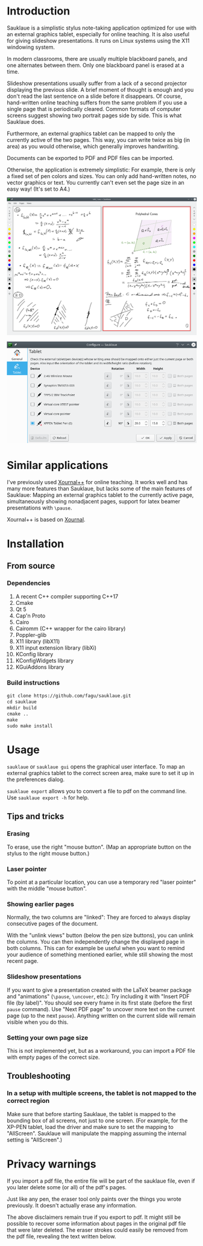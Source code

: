 # Introduction

Sauklaue is a simplistic stylus note-taking application optimized for use with an external graphics tablet, especially for online teaching. It is also useful for giving slideshow presentations. It runs on Linux systems using the X11 windowing system.

In modern classrooms, there are usually multiple blackboard panels, and one alternates between them. Only one blackboard panel is erased at a time.

Slideshow presentations usually suffer from a lack of a second projector displaying the previous slide. A brief moment of thought is enough and you don't read the last sentence on a slide before it disappears. Of course, hand-written online teaching suffers from the same problem if you use a single page that is periodically cleared. Common formats of computer screens suggest showing two portrait pages side by side. This is what Sauklaue does.

Furthermore, an external graphics tablet can be mapped to only the currently active of the two pages. This way, you can write twice as big (in area) as you would otherwise, which generally improves handwriting.

Documents can be exported to PDF and PDF files can be imported.

Otherwise, the application is extremely simplistic: For example, there is only a fixed set of pen colors and sizes. You can only add hand-written notes, no vector graphics or text. You currently can't even set the page size in an easy way! (It's set to A4.)

![Screenshot](docs/screenshot1.png)

![Screenshot](docs/screenshot2.png)

# Similar applications

I've previously used [Xournal++](<https://xournalpp.github.io/>) for online teaching. It works well and has many more features than Sauklaue, but lacks some of the main features of Sauklaue: Mapping an external graphics tablet to the currently active page, simultaneously showing nonadjacent pages, support for latex beamer presentations with `\pause`.

Xournal++ is based on [Xournal](<https://sourceforge.net/projects/xournal/>).

# Installation

## From source

### Dependencies

1. A recent C++ compiler supporting C++17
1. Cmake
1. Qt 5
1. Cap'n Proto
1. Cairo
1. Cairomm (C++ wrapper for the cairo library)
1. Poppler-glib
1. X11 library (libX11)
1. X11 input extension library (libXi)
1. KConfig library
1. KConfigWidgets library
1. KGuiAddons library

### Build instructions

```
git clone https://github.com/fagu/sauklaue.git
cd sauklaue
mkdir build
cmake ..
make
sudo make install
```

# Usage

`sauklaue` or `sauklaue gui` opens the graphical user interface. To map an external graphics tablet to the correct screen area, make sure to set it up in the preferences dialog.

`sauklaue export` allows you to convert a file to pdf on the command line. Use `sauklaue export -h` for help.

## Tips and tricks

### Erasing

To erase, use the right "mouse button". (Map an appropriate button on the stylus to the right mouse button.)

### Laser pointer

To point at a particular location, you can use a temporary red "laser pointer" with the middle "mouse button".

### Showing earlier pages

Normally, the two columns are "linked": They are forced to always display consecutive pages of the document.

With the "unlink views" button (below the pen size buttons), you can unlink the columns. You can then independently change the displayed page in both columns. This can for example be useful when you want to remind your audience of something mentioned earlier, while still showing the most recent page.

### Slideshow presentations

If you want to give a presentation created with the LaTeX beamer package and "animations" (`\pause`, `\uncover`, etc.): Try including it with "Insert PDF file (by label)". You should see every frame in its first state (before the first `pause` command). Use "Next PDF page" to uncover more text on the current page (up to the next `pause`). Anything written on the current slide will remain visible when you do this.

### Setting your own page size

This is not implemented yet, but as a workaround, you can import a PDF file with empty pages of the correct size.

## Troubleshooting

### In a setup with multiple screens, the tablet is not mapped to the correct region

Make sure that before starting Sauklaue, the tablet is mapped to the bounding box of all screens, not just to one screen. (For example, for the XP-PEN tablet, load the driver and make sure to set the mapping to "AllScreen". Sauklaue will manipulate the mapping assuming the internal setting is "AllScreen".)

# Privacy warnings
If you import a pdf file, the entire file will be part of the sauklaue file, even if you later delete some (or all) of the pdf's pages.

Just like any pen, the eraser tool only paints over the things you wrote previously. It doesn't actually erase any information.

The above disclaimers remain true if you export to pdf. It might still be possible to recover some information about pages in the original pdf file that were later deleted. The eraser strokes could easily be removed from the pdf file, revealing the text written below.
